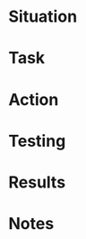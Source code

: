 # Situation
<!-- Describe the background or context leading to this change. Include why this work is needed (e.g., a specific problem, user need, or opportunity). What is the current state or issue that prompted this PR? -->

# Task
<!-- Explain the goal or objective of this change. What specifically needs to be achieved to resolve the situation? Clearly define the scope of the task at hand. -->

# Action
<!-- Summarize the key steps or decisions taken to accomplish the task. Include what changes were made in the codebase, architecture, or process. What actions were implemented to address the task? -->

# Testing
<!-- Describe the testing strategy or approach used to validate the changes. Include any relevant test cases, scenarios, or data used to verify the work. How was the work tested? -->

# Results
<!-- Detail the outcomes of the actions. What improvements or changes have been achieved? Include performance gains, bug fixes, or other tangible outcomes. How will you measure or verify success? -->

# Notes
<!-- Add any additional context or information. This could include things like links to documentation, related issues, related PRs, follow-up tasks, edge cases considered, or potential risks. Any relevant thoughts or clarifications can go here. -->
